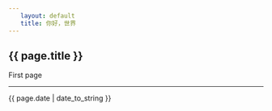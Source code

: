 ```yaml
---
　　layout: default
　　title: 你好，世界
---
```

<h2>{{ page.title }}</h2>
<p>First page</p>

-----------------------------------

<p>{{ page.date | date_to_string }}</p>